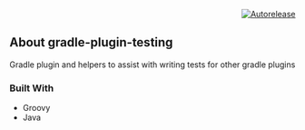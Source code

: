 <p align=right>
   <a href="https://autorelease.general.dmz.palantir.tech/palantir/gradle-plugin-testing"><img src="https://img.shields.io/badge/Perform%20an-Autorelease-success.svg" alt="Autorelease"></a>
</p>

## About gradle-plugin-testing

Gradle plugin and helpers to assist with writing tests for other gradle plugins

### Built With

* Groovy
* Java

